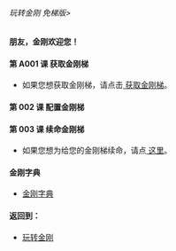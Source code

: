 ###### 玩转金刚 免梯版>
#### 朋友，金刚欢迎您！

#### 第 A001 课 获取金刚梯

- 如果您想获取金刚梯，请点击[ 获取金刚梯](https://github.com/a2zitpro/web/blob/master/LadderFree/GetLadder/GetLadder.md)。

#### 第 002 课 配置金刚梯


#### 第 003 课 续命金刚梯


- 如果您想为给您的金刚梯续命，请点[ 这里]()。

#### 金刚字典
- [金刚字典](https://github.com/a2zitpro/web/blob/master/LadderFree/kkDictionary/kkDictionary.md)


#### 返回到：
- [玩转金刚](https://github.com/a2zitpro/web/blob/master/LadderFree/main.md)
